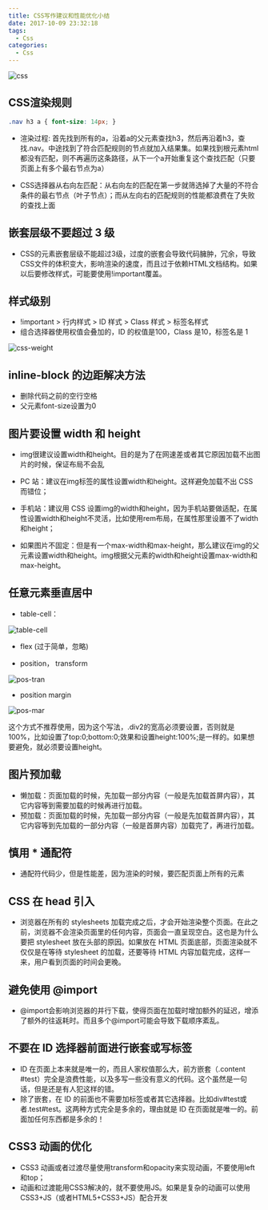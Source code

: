 ```yaml
---
title: CSS写作建议和性能优化小结
date: 2017-10-09 23:32:18
tags:
  - Css
categories:
  - Css
---
```


![css](/images/css-layout.png)

## CSS渲染规则

```css
.nav h3 a { font-size: 14px; }
```

- 渲染过程: 首先找到所有的a，沿着a的父元素查找h3，然后再沿着h3，查找.nav。中途找到了符合匹配规则的节点就加入结果集。如果找到根元素html都没有匹配，则不再遍历这条路径，从下一个a开始重复这个查找匹配（只要页面上有多个最右节点为a）

- CSS选择器从右向左匹配：从右向左的匹配在第一步就筛选掉了大量的不符合条件的最右节点（叶子节点）；而从左向右的匹配规则的性能都浪费在了失败的查找上面

## 嵌套层级不要超过 3 级

- CSS的元素嵌套层级不能超过3级，过度的嵌套会导致代码臃肿，冗余，导致CSS文件的体积变大，影响渲染的速度，而且过于依赖HTML文档结构。如果以后要修改样式，可能要使用!important覆盖。

## 样式级别

- !important > 行内样式 > ID 样式 > Class 样式 > 标签名样式
- 组合选择器使用权值会叠加的，ID 的权值是100，Class 是10，标签名是 1

![css-weight](/images/css-weight.png)

## inline-block 的边距解决方法

- 删除代码之前的空行空格
- 父元素font-size设置为0

##  图片要设置 width 和 height

- img很建议设置width和height。目的是为了在网速差或者其它原因加载不出图片的时候，保证布局不会乱

- PC 站：建议在img标签的属性设置width和height。这样避免加载不出 CSS 而错位；

- 手机站：建议用 CSS 设置img的width和height，因为手机站要做适配，在属性设置width和height不灵活，比如使用rem布局，在属性那里设置不了width和height；

- 如果图片不固定：但是有一个max-width和max-height，那么建议在img的父元素设置width和height。img根据父元素的width和height设置max-width和max-height。



## 任意元素垂直居中

- table-cell：

![table-cell](/images/table-cell.png)

- flex (过于简单，忽略)

- position， transform

![pos-tran](/images/pos-tran.png)

- position margin

![pos-mar](/images/pos-mar.png)

这个方式不推荐使用，因为这个写法，.div2的宽高必须要设置，否则就是 100%，比如设置了top:0;bottom:0;效果和设置height:100%;是一样的。如果想要避免，就必须要设置height。

## 图片预加载
- 懒加载：页面加载的时候，先加载一部分内容（一般是先加载首屏内容），其它内容等到需要加载的时候再进行加载。
- 预加载：页面加载的时候，先加载一部分内容（一般是先加载首屏内容），其它内容等到先加载的一部分内容（一般是首屏内容）加载完了，再进行加载。

## 慎用 * 通配符

- 通配符代码少，但是性能差，因为渲染的时候，要匹配页面上所有的元素

## CSS 在 head 引入

- 浏览器在所有的 stylesheets 加载完成之后，才会开始渲染整个页面。在此之前，浏览器不会渲染页面里的任何内容，页面会一直呈现空白。这也是为什么要把 stylesheet 放在头部的原因。如果放在 HTML 页面底部，页面渲染就不仅仅是在等待 stylesheet 的加载，还要等待 HTML 内容加载完成，这样一来，用户看到页面的时间会更晚。

## 避免使用 @import

- @import会影响浏览器的并行下载，使得页面在加载时增加额外的延迟，增添了额外的往返耗时。而且多个@import可能会导致下载顺序紊乱。

## 不要在 ID 选择器前面进行嵌套或写标签

- ID 在页面上本来就是唯一的，而且人家权值那么大，前方嵌套（.content #test）完全是浪费性能，以及多写一些没有意义的代码。这个虽然是一句话，但是还是有人犯这样的错。
- 除了嵌套，在 ID 的前面也不需要加标签或者其它选择器。比如div#test或者.test#test。这两种方式完全是多余的，理由就是 ID 在页面就是唯一的。前面加任何东西都是多余的！

## CSS3 动画的优化

- CSS3 动画或者过渡尽量使用transform和opacity来实现动画，不要使用left和top；
- 动画和过渡能用CSS3解决的，就不要使用JS。如果是复杂的动画可以使用CSS3+JS（或者HTML5+CSS3+JS）配合开发

